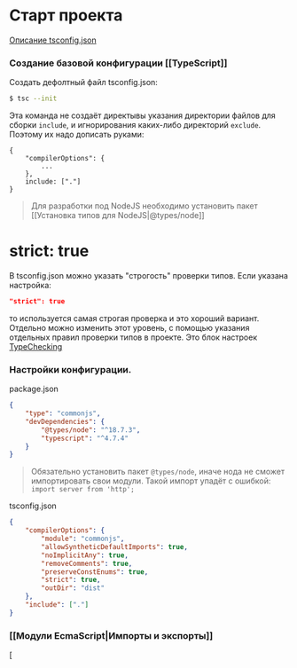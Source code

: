 # Старт проекта

[Описание tsconfig.json](https://www.typescriptlang.org/tsconfig)

### Создание базовой конфигурации [[TypeScript]]
Создать дефолтный файл tsconfig.json:
```bash
$ tsc --init
```

Эта команда не создаёт директывы указания директории файлов для сборки `include`, и игнорирования каких-либо директорий `exclude`. Поэтому их надо дописать руками:
```tsconfig
{
	"compilerOptions": {
		...
	},
	include: ["."]
}
```

>Для разработки под NodeJS необходимо установить пакет [[Установка типов для NodeJS|@types/node]]

# strict: true
В tsconfig.json можно указать "строгость" проверки типов. Если указана настройка:
```json
"strict": true
```
то используется самая строгая проверка и это хороший вариант. Отдельно можно изменить этот уровень,  с помощью указания отдельных правил проверки типов в проекте.
Это блок настроек [TypeChecking](https://www.typescriptlang.org/tsconfig)


### Настройки конфигурации.

package.json
```json
{
	"type": "commonjs",
	"devDependencies": {
		"@types/node": "^18.7.3",
		"typescript": "^4.7.4"
	}
}
```

>Обязательно установить пакет `@types/node`, иначе нода не сможет импортировать свои модули. Такой импорт упадёт с ошибкой: 
>`import server from 'http';` 


tsconfig.json
```json
{
	"compilerOptions": {
		"module": "commonjs",
		"allowSyntheticDefaultImports": true,
		"noImplicitAny": true,
		"removeComments": true,
		"preserveConstEnums": true,
		"strict": true,
		"outDir": "dist"
	},
	"include": ["."]
}
```

### [[Модули EcmaScript|Импорты и экспорты]]
[